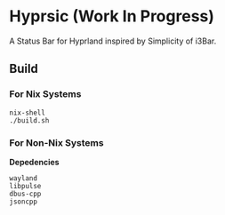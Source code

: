 # Hyprsic (Work In Progress)
A Status Bar for Hyprland inspired by Simplicity of i3Bar.

## Build
### For Nix Systems
```shell
nix-shell
./build.sh
```
### For Non-Nix Systems
**Depedencies**
```text
wayland
libpulse
dbus-cpp
jsoncpp
```